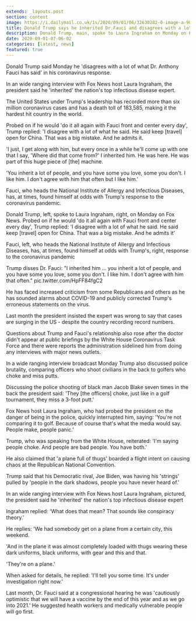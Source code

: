 ```yaml
---
extends: _layouts.post
section: content
image: https://i.dailymail.co.uk/1s/2020/09/01/06/32630282-0-image-a-90_1598938959825.jpg 
title: Donald Trump says he inherited Dr.Fauci and disagrees with a lot of what he has said 
description: Donald Trump, main, spoke to Laura Ingraham on Monday on Fox News. Fauci , inset, has found himself at odds with Trumps response to the coronavirus pandemic. 
date: 2020-09-01-07-06-02 
categories: [latest, news] 
featured: true 
--- 
```

Donald Trump said Monday he 'disagrees with a lot of what Dr. Anthony Fauci has said' in his coronavirus response. 

In an wide ranging interview with Fox News host Laura Ingraham, the president said he 'inherited' the nation's top infectious disease expert. 

The United States under Trump's leadership has recorded more than six million coronavirus cases and has a death toll of 183,585, making it the hardest hit country in the world. 

Probed on if he would 'do it all again with Fauci front and center every day', Trump replied: 'I disagree with a lot of what he said. He said keep [travel] open for China. That was a big mistake. And he admits it.

'I just, I get along with him, but every once in a while he'll come up with one that I say, 'Where did that come from?' I inherited him. He was here. He was part of this huge piece of [the] machine.

'You inherit a lot of people, and you have some you love, some you don't. I like him. I don't agree with him that often but I like him.'

Fauci, who heads the National Institute of Allergy and Infectious Diseases, has, at times, found himself at odds with Trump's response to the coronavirus pandemic. 

Donald Trump, left, spoke to Laura Ingraham, right, on Monday on Fox News. Probed on if he would 'do it all again with Fauci front and center every day', Trump replied: 'I disagree with a lot of what he said. He said keep [travel] open for China. That was a big mistake. And he admits it'

Fauci, left, who heads the National Institute of Allergy and Infectious Diseases, has, at times, found himself at odds with Trump's, right, response to the coronavirus pandemic

Trump disses Dr. Fauci: "I inherited him ... you inherit a lot of people, and you have some you love, some you don't. I like him. I don't agree with him that often." pic.twitter.com/HpFF84fgC2

He has faced increased criticism from some Republicans and others as he has sounded alarms about COVID-19 and publicly corrected Trump's erroneous statements on the virus.  

Last month the president insisted the expert was wrong to say that cases are surging in the US - despite the country recording record numbers. 

Questions about Trump and Fauci's relationship also rose after the doctor didn't appear at public briefings by the White House Coronavirus Task Force and there were reports the administration sidelined him from doing any interviews with major news outlets. 







In a wide ranging interview broadcast Monday Trump also discussed police brutality, comparing officers who shoot civilians in the back to golfers who choke and miss putts.  

Discussing the police shooting of black man Jacob Blake seven times in the back the president said: 'They [the officers] choke, just like in a golf tournament, they miss a 3-foot putt.'

Fox News host Laura Ingraham, who had probed the president on the danger of being in the police, quickly interrupted him, saying: 'You're not comparing it to golf. Because of course that's what the media would say. People make, people panic.'

Trump, who was speaking from the White House, reiterated: 'I'm saying people choke. And people are bad people. You have both.'   

He also claimed that 'a plane full of thugs' boarded a flight intent on causing chaos at the Republican National Convention. 

Trump said that his Democratic rival, Joe Biden, was having his 'strings' pulled by 'people in the dark shadows, people you have never heard of.'

In an wide ranging interview with Fox News host Laura Ingraham, pictured, the president said he 'inherited' the nation's top infectious disease expert

Ingraham replied: 'What does that mean? That sounds like conspiracy theory.'

He replies: 'We had somebody get on a plane from a certain city, this weekend.

'And in the plane it was almost completely loaded with thugs wearing these dark uniforms, black uniforms, with gear and this and that.

'They're on a plane.'

When asked for details, he replied: 'I'll tell you some time. It's under investigation right now.'   

Last month, Dr. Fauci said at a congressional hearing he was 'cautiously optimistic that we will have a vaccine by the end of this year and as we go into 2021.' He suggested health workers and medically vulnerable people will go first. 

